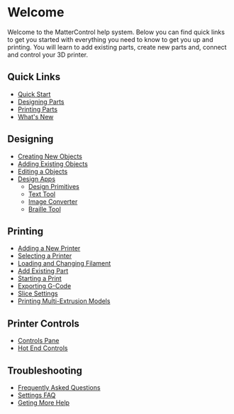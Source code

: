 
Welcome
=======

Welcome to the MatterControl help system. Below you can find quick links to get you started with everything you need to know to get you up and printing. You will learn to add existing parts, create new parts and, connect and control your 3D printer.

## Quick Links

* [Quick Start](quick-start.md)
* [Designing Parts](designing/index.md)
* [Printing Parts](printing/index.md)
* [What's New](whats-new.md)

## Designing

* [Creating New Objects](creating-new-objects.md)
* [Adding Existing Objects](add-existing-objects.md)
* [Editing a Objects](editing-objects.md)
* [Design Apps](design-apps/index.md)
  * [Design Primitives](design-primitives/index.md)
  * [Text Tool](design-primitives/text-tool.md)
  * [Image Converter](design-primitives/image-converter.md)
  * [Braille Tool](design-primitives/braille-tool.md)

## Printing

* [Adding a New Printer](printing/adding-new-printer.md)
* [Selecting a Printer](printing/selecting-a-printer.md)
* [Loading and Changing Filament](printing/loading-and-changing-filament.md)
* [Add Existing Part](designing/add-existing-part.md)
* [Starting a Print](printing/starting-a-print.md)
* [Exporting G-Code](printing/exporting-g-code.md)
* [Slice Settings](slice-settings/index.md)
* [Printing Multi-Extrusion Models](multi-color-stls.md)

## Printer Controls

* [Controls Pane](printer-controls/index.md)
* [Hot End Controls](printer-controls/hotend-controls.md)

## Troubleshooting

* [Frequently Asked Questions](frequently-asked-questions.md)
* [Settings FAQ](printing/slice-settings/settings-faq.md)
* [Geting More Help](get-support.md)
